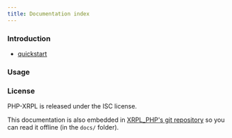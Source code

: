 ```yaml
---
title: Documentation index
---
```


### Introduction

* [quickstart](quickstart.md)

### Usage

### License

PHP-XRPL is released under the ISC license.

This documentation is also embedded in [XRPL_PHP's git repository](https://github.com/AlexanderBuzz/XRPL_PHP/tree/master/docs)
so you can read it offline (in the `docs/` folder).